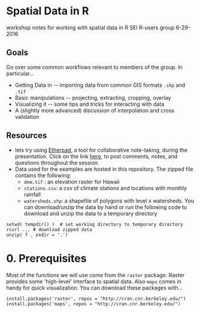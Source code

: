 # Spatial Data in R
workshop notes for working with spatial data in R
SEI R-users group 6-29-2016

## Goals 
Go over some common workflows relevant to members of the group. In particular...
* Getting Data in -- importing data from common GIS formats `.shp` and `.tif`
* Basic manipulations -- projecting, extracting, cropping, overlay
* Visualizing it -- some tips and tricks for interacting with data
* A (slightly more advanced) discussion of interpolation and cross validation

## Resources
* lets try using [Etherpad](http://etherpad.org/), a tool for collaborative note-taking, during the presentation. Click on the link [here]( insert_url ), to post comments, notes, and questions throughout the session. 
* Data used for the examples are hosted in this repository. The zipped file contains the following:
    - `dem.tif` : an elevation raster for Hawaii
    - `stations.csv`: a csv of climate stations and locations with monthly rainfall
    - `watersheds.shp`: a shapefile of polygons with level x watersheds.
You can download/unzip the data by hand or run the following code to download and unzip the data to a temporary directory

```
setwd( tempdir() )  # set working directory to temporary directory 
rcurl ... # download zipped data
unzip( f , exdir = '.')
```

# 0. Prerequisites
Most of the functions we will use come from the `raster` package. Raster provides some 'high-level' interface to spatial data. Also `maps` comes in handy for quick visualization. You can download these packages with...

```
install.packages('raster', repos = "http://cran.cnr.berkeley.edu/")
install.packages('maps', repos = "http://cran.cnr.berkeley.edu/")
```
